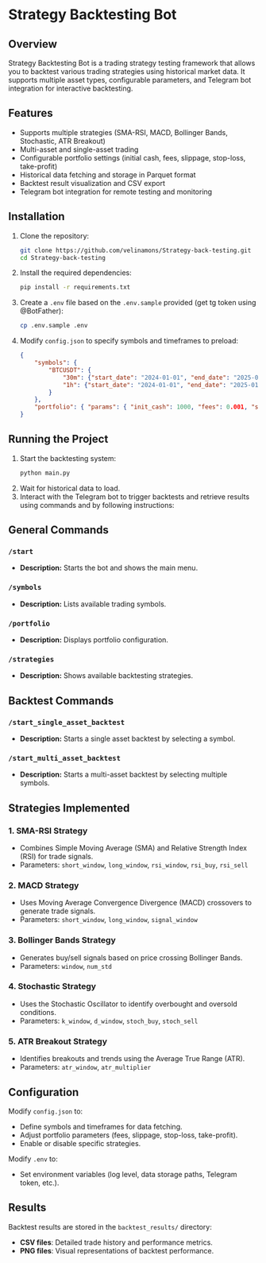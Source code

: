 # Strategy Backtesting Bot

## Overview
Strategy Backtesting Bot is a trading strategy testing framework that allows you to backtest various trading strategies using historical market data. It supports multiple asset types, configurable parameters, and Telegram bot integration for interactive backtesting.

## Features
- Supports multiple strategies (SMA-RSI, MACD, Bollinger Bands, Stochastic, ATR Breakout)
- Multi-asset and single-asset trading
- Configurable portfolio settings (initial cash, fees, slippage, stop-loss, take-profit)
- Historical data fetching and storage in Parquet format
- Backtest result visualization and CSV export
- Telegram bot integration for remote testing and monitoring

## Installation

1. Clone the repository:
   ```sh
   git clone https://github.com/velinamons/Strategy-back-testing.git
   cd Strategy-back-testing
   ```
2. Install the required dependencies:
   ```sh
   pip install -r requirements.txt
   ```
3. Create a `.env` file based on the `.env.sample` provided (get tg token using @BotFather):
   ```sh
   cp .env.sample .env
   ```
4. Modify `config.json` to specify symbols and timeframes to preload:
   ```json
   {
       "symbols": {
           "BTCUSDT": {
               "30m": {"start_date": "2024-01-01", "end_date": "2025-01-01"},
               "1h": {"start_date": "2024-01-01", "end_date": "2025-01-01"}
           }
       },
       "portfolio": { "params": { "init_cash": 1000, "fees": 0.001, "slippage": 0.0005 } }
   }
   ```

## Running the Project

1. Start the backtesting system:
   ```sh
   python main.py
   ```
2. Wait for historical data to load.
3. Interact with the Telegram bot to trigger backtests and retrieve results using commands and by following instructions:


## General Commands

### `/start`
- **Description:** Starts the bot and shows the main menu.

### `/symbols`
- **Description:** Lists available trading symbols.

### `/portfolio`
- **Description:** Displays portfolio configuration.

### `/strategies`
- **Description:** Shows available backtesting strategies.

## Backtest Commands

### `/start_single_asset_backtest`
- **Description:** Starts a single asset backtest by selecting a symbol.

### `/start_multi_asset_backtest`
- **Description:** Starts a multi-asset backtest by selecting multiple symbols.


## Strategies Implemented

### 1. SMA-RSI Strategy
- Combines Simple Moving Average (SMA) and Relative Strength Index (RSI) for trade signals.
- Parameters: `short_window`, `long_window`, `rsi_window`, `rsi_buy`, `rsi_sell`

### 2. MACD Strategy
- Uses Moving Average Convergence Divergence (MACD) crossovers to generate trade signals.
- Parameters: `short_window`, `long_window`, `signal_window`

### 3. Bollinger Bands Strategy
- Generates buy/sell signals based on price crossing Bollinger Bands.
- Parameters: `window`, `num_std`

### 4. Stochastic Strategy
- Uses the Stochastic Oscillator to identify overbought and oversold conditions.
- Parameters: `k_window`, `d_window`, `stoch_buy`, `stoch_sell`

### 5. ATR Breakout Strategy
- Identifies breakouts and trends using the Average True Range (ATR).
- Parameters: `atr_window`, `atr_multiplier`

## Configuration

Modify `config.json` to:
- Define symbols and timeframes for data fetching.
- Adjust portfolio parameters (fees, slippage, stop-loss, take-profit).
- Enable or disable specific strategies.

Modify `.env` to:
- Set environment variables (log level, data storage paths, Telegram token, etc.).

## Results
Backtest results are stored in the `backtest_results/` directory:
- **CSV files**: Detailed trade history and performance metrics.
- **PNG files**: Visual representations of backtest performance.

